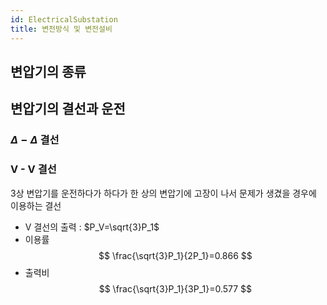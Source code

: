 ```yaml
---
id: ElectricalSubstation
title: 변전방식 및 변전설비
---
```

## 변압기의 종류

## 변압기의 결선과 운전
### $\Delta - \Delta$ 결선
### V - V 결선
3상 변압기를 운전하다가 하다가 한 상의 변압기에 고장이 나서 문제가 생겼을 경우에 이용하는 결선
- V 결선의 출력 : $P_V=\sqrt{3}P_1$
- 이용률
$$
\frac{\sqrt{3}P_1}{2P_1}=0.866
$$
- 출력비
$$
\frac{\sqrt{3}P_1}{3P_1}=0.577
$$
